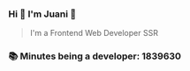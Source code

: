 ### Hi 👋 I&#39;m Juani 🦁

> I&#39;m a Frontend Web Developer SSR

### 📚 Minutes being a developer: 1839630
